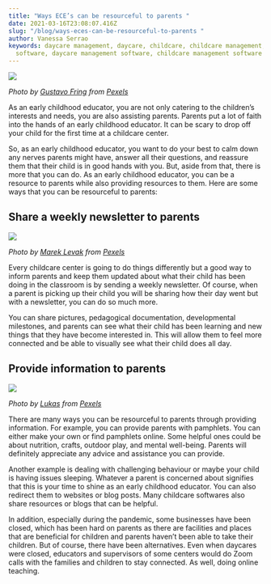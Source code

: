 ```yaml
---
title: "Ways ECE’s can be resourceful to parents "
date: 2021-03-16T23:08:07.416Z
slug: "/blog/ways-eces-can-be-resourceful-to-parents "
author: Vanessa Serrao
keywords: daycare management, daycare, childcare, childcare management, daycare
  software, daycare management software, childcare management software
---
```



![](https://lh3.googleusercontent.com/SThsKEKAET61k6VJMAjdi9lnANfBZ0WZ6CCAABS3-ba3Ky8T3kCydkJ5-yV2VeDFxVI1EvCAxB5WjzGvbiyaUVazsFpYoxhoe-wpXmcMLGQIV3e85mf-2U9RWfGWTZzOCLSPDqvN)

*Photo by [Gustavo Fring](https://www.pexels.com/@gustavo-fring?utm_content=attributionCopyText&utm_medium=referral&utm_source=pexels) from [Pexels](https://www.pexels.com/photo/crop-schoolchild-learning-to-count-at-home-with-tutor-4173107/?utm_content=attributionCopyText&utm_medium=referral&utm_source=pexels)*

As an early childhood educator, you are not only catering to the children’s interests and needs, you are also assisting parents. Parents put a lot of faith into the hands of an early childhood educator. It can be scary to drop off your child for the first time at a childcare center.

So, as an early childhood educator, you want to do your best to calm down any nerves parents might have, answer all their questions, and reassure them that their child is in good hands with you. But, aside from that, there is more that you can do. As an early childhood educator, you can be a resource to parents while also providing resources to them. Here are some ways that you can be resourceful to parents:

## Share a weekly newsletter to parents

![](https://lh3.googleusercontent.com/e8S9w4Lt3w6t7_pLytXAgob5g5c690Nb4RGrmWFgEn2Csd4zG2EuGdQFFL1Ss8E05vx8v2csZ6L-FgQAMh3P_JBek1ebsFE7KVi2PCv1xVLcrhISmsN1d6y3zoDhUmWAALPRWN_U)

*Photo by [Marek Levak](https://www.pexels.com/@mareklevak?utm_content=attributionCopyText&utm_medium=referral&utm_source=pexels) from [Pexels](https://www.pexels.com/photo/woman-using-silver-laptop-2265488/?utm_content=attributionCopyText&utm_medium=referral&utm_source=pexels)*

Every childcare center is going to do things differently but a good way to inform parents and keep them updated about what their child has been doing in the classroom is by sending a weekly newsletter. Of course, when a parent is picking up their child you will be sharing how their day went but with a newsletter, you can do so much more.

You can share pictures, pedagogical documentation, developmental milestones, and parents can see what their child has been learning and new things that they have become interested in. This will allow them to feel more connected and be able to visually see what their child does all day.

## Provide information to parents

![](https://lh3.googleusercontent.com/0CJjP5NPNLB0YtC56dlgSGmfnekUlXV8UwfzTpk1yRt_jNozH-nSdhyK-Kfkf1ORMjE9TdRuACXMOvVmFF4GbK9PHjp1odZY13LuOvctbtQAsG6SOp5mJBEfE9KBaZSgCp0xMmea)

*Photo by [Lukas](https://www.pexels.com/@goumbik?utm_content=attributionCopyText&utm_medium=referral&utm_source=pexels) from [Pexels](https://www.pexels.com/photo/blue-retractable-pen-on-top-of-notebook-near-magic-keyboard-317355/?utm_content=attributionCopyText&utm_medium=referral&utm_source=pexels)*

There are many ways you can be resourceful to parents through providing information. For example, you can provide parents with pamphlets. You can either make your own or find pamphlets online. Some helpful ones could be about nutrition, crafts, outdoor play, and mental well-being. Parents will definitely appreciate any advice and assistance you can provide.

Another example is dealing with challenging behaviour or maybe your child is having issues sleeping. Whatever a parent is concerned about signifies that this is your time to shine as an early childhood educator. You can also redirect them to websites or blog posts. Many childcare softwares also share resources or blogs that can be helpful.

In addition, especially during the pandemic, some businesses have been closed, which has been hard on parents as there are facilities and places that are beneficial for children and parents haven’t been able to take their children. But of course, there have been alternatives. Even when daycares were closed, educators and supervisors of some centers would do Zoom calls with the families and children to stay connected. As well, doing online teaching.